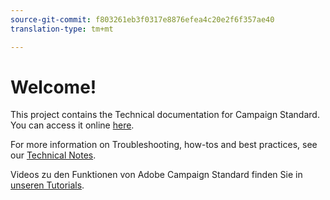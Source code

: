```yaml
---
source-git-commit: f803261eb3f0317e8876efea4c20e2f6f357ae40
translation-type: tm+mt

---
```

# Welcome!

This project contains the Technical documentation for Campaign Standard. You can access it online [here](https://docs.adobe.com/content/help/en/campaign-standard/using/campaign-standard-home.html).

For more information on Troubleshooting, how-tos and best practices, see our [Technical Notes](https://helpx.adobe.com/campaign/kb/acs-article-list.html).

Videos zu den Funktionen von Adobe Campaign Standard finden Sie in [unseren Tutorials](https://docs.adobe.com/content/help/en/campaign-learn/campaign-standard-tutorials/overview.html).
